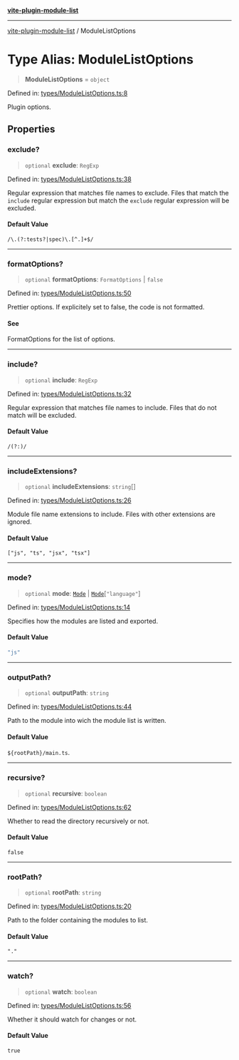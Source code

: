 [**vite-plugin-module-list**](../README.md)

***

[vite-plugin-module-list](../README.md) / ModuleListOptions

# Type Alias: ModuleListOptions

> **ModuleListOptions** = `object`

Defined in: [types/ModuleListOptions.ts:8](https://github.com/davidbonnet/vite-plugin-module-list/blob/e4be6ce9f04cb8e5198072904b7bfd824c61c467/lib/types/ModuleListOptions.ts#L8)

Plugin options.

## Properties

### exclude?

> `optional` **exclude**: `RegExp`

Defined in: [types/ModuleListOptions.ts:38](https://github.com/davidbonnet/vite-plugin-module-list/blob/e4be6ce9f04cb8e5198072904b7bfd824c61c467/lib/types/ModuleListOptions.ts#L38)

Regular expression that matches file names to exclude. Files that match the `include` regular expression but match the `exclude` regular expression will be excluded.

#### Default Value

`/\.(?:tests?|spec)\.[^.]+$/`

***

### formatOptions?

> `optional` **formatOptions**: `FormatOptions` \| `false`

Defined in: [types/ModuleListOptions.ts:50](https://github.com/davidbonnet/vite-plugin-module-list/blob/e4be6ce9f04cb8e5198072904b7bfd824c61c467/lib/types/ModuleListOptions.ts#L50)

Prettier options. If explicitely set to false, the code is not formatted.

#### See

FormatOptions for the list of options.

***

### include?

> `optional` **include**: `RegExp`

Defined in: [types/ModuleListOptions.ts:32](https://github.com/davidbonnet/vite-plugin-module-list/blob/e4be6ce9f04cb8e5198072904b7bfd824c61c467/lib/types/ModuleListOptions.ts#L32)

Regular expression that matches file names to include. Files that do not match will be excluded.

#### Default Value

`/(?:)/`

***

### includeExtensions?

> `optional` **includeExtensions**: `string`[]

Defined in: [types/ModuleListOptions.ts:26](https://github.com/davidbonnet/vite-plugin-module-list/blob/e4be6ce9f04cb8e5198072904b7bfd824c61c467/lib/types/ModuleListOptions.ts#L26)

Module file name extensions to include. Files with other extensions are ignored.

#### Default Value

`["js", "ts", "jsx", "tsx"]`

***

### mode?

> `optional` **mode**: [`Mode`](Mode.md) \| [`Mode`](Mode.md)\[`"language"`\]

Defined in: [types/ModuleListOptions.ts:14](https://github.com/davidbonnet/vite-plugin-module-list/blob/e4be6ce9f04cb8e5198072904b7bfd824c61c467/lib/types/ModuleListOptions.ts#L14)

Specifies how the modules are listed and exported.

#### Default Value

```ts
"js"
```

***

### outputPath?

> `optional` **outputPath**: `string`

Defined in: [types/ModuleListOptions.ts:44](https://github.com/davidbonnet/vite-plugin-module-list/blob/e4be6ce9f04cb8e5198072904b7bfd824c61c467/lib/types/ModuleListOptions.ts#L44)

Path to the module into wich the module list is written.

#### Default Value

`${rootPath}/main.ts`.

***

### recursive?

> `optional` **recursive**: `boolean`

Defined in: [types/ModuleListOptions.ts:62](https://github.com/davidbonnet/vite-plugin-module-list/blob/e4be6ce9f04cb8e5198072904b7bfd824c61c467/lib/types/ModuleListOptions.ts#L62)

Whether to read the directory recursively or not.

#### Default Value

`false`

***

### rootPath?

> `optional` **rootPath**: `string`

Defined in: [types/ModuleListOptions.ts:20](https://github.com/davidbonnet/vite-plugin-module-list/blob/e4be6ce9f04cb8e5198072904b7bfd824c61c467/lib/types/ModuleListOptions.ts#L20)

Path to the folder containing the modules to list.

#### Default Value

`"."`

***

### watch?

> `optional` **watch**: `boolean`

Defined in: [types/ModuleListOptions.ts:56](https://github.com/davidbonnet/vite-plugin-module-list/blob/e4be6ce9f04cb8e5198072904b7bfd824c61c467/lib/types/ModuleListOptions.ts#L56)

Whether it should watch for changes or not.

#### Default Value

`true`
